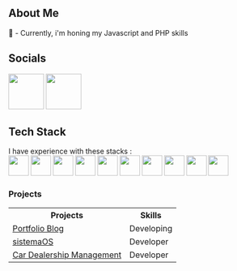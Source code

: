 ## About Me 
🔭 - Currently, i'm honing my Javascript and PHP skills

## Socials
<a href="https://www.linkedin.com/in/heytor-toito-de-carvalho-18435118b/"><img src="https://cdn.jsdelivr.net/gh/devicons/devicon/icons/linkedin/linkedin-original.svg" width="70" height="70"/></a> <a href="https://www.facebook.com/heytor.toitodecarvalho.543/"> <img src="https://cdn.jsdelivr.net/gh/devicons/devicon/icons/facebook/facebook-original.svg" width="70" height="70">
</a>


## Tech Stack
I have experience with these stacks : <br/>
<img loading="lazy" src="https://cdn.jsdelivr.net/gh/devicons/devicon/icons/git/git-original.svg" width="40" height="40"/> <img src="https://cdn.jsdelivr.net/gh/devicons/devicon/icons/bootstrap/bootstrap-original.svg" width="40" height="40"/>
<img src="https://cdn.jsdelivr.net/gh/devicons/devicon/icons/bulma/bulma-plain.svg" width="40" height="40"/>
<img src="https://cdn.jsdelivr.net/gh/devicons/devicon/icons/css3/css3-original-wordmark.svg" width="40" height="40" />
<img src="https://cdn.jsdelivr.net/gh/devicons/devicon/icons/javascript/javascript-plain.svg" width="40" height="40" />
<img src="https://cdn.jsdelivr.net/gh/devicons/devicon/icons/mongodb/mongodb-original-wordmark.svg" width="40" height="40"/>
<img src="https://cdn.jsdelivr.net/gh/devicons/devicon/icons/mysql/mysql-original-wordmark.svg" width="40" height="40"/>
<img src="https://cdn.jsdelivr.net/gh/devicons/devicon/icons/nodejs/nodejs-plain.svg" width="40" height="40"/>
<img src="https://cdn.jsdelivr.net/gh/devicons/devicon/icons/php/php-plain.svg" width="40" height="40"/>
<img src="https://cdn.jsdelivr.net/gh/devicons/devicon/icons/linux/linux-original.svg" width="40" height="40" />

### Projects
<table>
  <tr>
    <th>Projects</th>
    <th>Skills</th>
  </tr>
  <tr>
    <td><a href="https://github.com/HeytorToito1996/NewsApp">Portfolio Blog</a></td>
    <td>Developing</td>
  </tr>
  <tr>
    <td><a href="https://github.com/HeytorToito1996/sistemaOS">sistemaOS</a></td>
    <td>Developer</td>
  </tr>
  <tr>
    <td><a href="https://github.com/HeytorToito1996/concessionaria">Car Dealership Management</a></td>
    <td>Developer</td>
  </tr>
</table>
